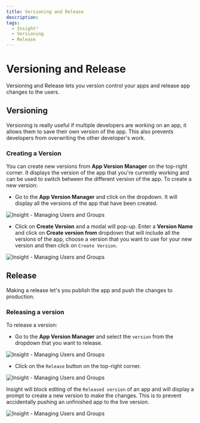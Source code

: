```yaml
---
title: Versioning and Release
description: 
tags:
  - Insight²
  - Versioning
  - Release
---
```


# Versioning and Release

Versioning and Release lets you version control your apps and release app changes to the users.

## Versioning

Versioning is really useful if multiple developers are working on an app, it allows them to save their own version of the app. This also prevents developers from overwriting the other developer's work.

### Creating a Version

You can create new versions from **App Version Manager** on the top-right corner. It displays the version of the app that you're currently working and can be used to switch between the different version of the app. To create a new version:

- Go to the **App Version Manager** and click on the dropdown. It will display all the versions of the app that have been created.



![Insight - Managing Users and Groups](/_images/insight2/tutorial/versioning-and-release/appversion.png)



- Click on **Create Version** and a modal will pop-up. Enter a **Version Name** and click on **Create version from** dropdown that will include all the versions of the app, choose a version that you want to use for your new version and then click on `Create Version`.



![Insight - Managing Users and Groups](/_images/insight2/tutorial/versioning-and-release/modal.png)



## Release

Making a release let's you publish the app and push the changes to production.

### Releasing a version

To release a version:

- Go to the **App Version Manager** and select the `version` from the dropdown that you want to release.



![Insight - Managing Users and Groups](/_images/insight2/tutorial/versioning-and-release/versiondropdown.png)



- Click on the `Release` button on the top-right corner.



![Insight - Managing Users and Groups](/_images/insight2/tutorial/versioning-and-release/release.png)






Insight will block editing of the `Released version` of an app and will display a prompt to create a new version to make the changes. This is to prevent accidentally pushing an unfinished app to the live version.



![Insight - Managing Users and Groups](/_images/insight2/tutorial/versioning-and-release/prompt.png)









